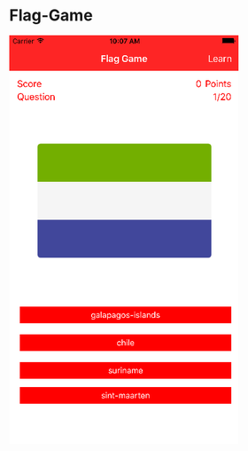 # Flag-Game
![alt tag](https://github.com/Works-awesome/Flag-Game/blob/master/Flag%20Game/Simulator%20Screen%20Shot%20Oct%2014%2C%202016%2C%2010.07.02%20AM.png)
